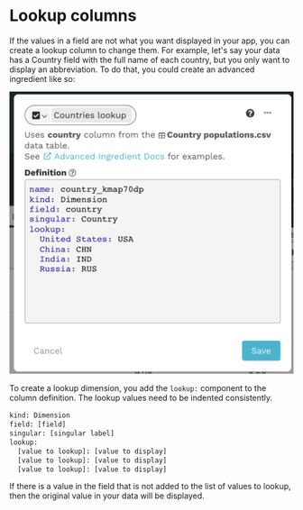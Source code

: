 # Lookup columns

If the values in a field are not what you want displayed in your app, you can create a lookup column to change them. For example, let's say your data has a Country field with the full name of each country, but you only want to display an abbreviation. To do that, you could create an advanced ingredient like so:

![Advanced column using lookup](<../../../.gitbook/assets/image (339).png>)

To create a lookup dimension, you add the `lookup:` component to the column definition. The lookup values need to be indented consistently.

```
kind: Dimension
field: [field]
singular: [singular label]
lookup:
  [value to lookup]: [value to display]
  [value to lookup]: [value to display]
  [value to lookup]: [value to display]
```

If there is a value in the field that is not added to the list of values to lookup, then the original value in your data will be displayed.&#x20;

